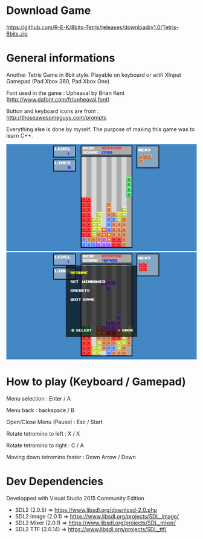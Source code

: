 # Download Game
https://github.com/R-E-K/8bits-Tetris/releases/download/v1.0/Tetris-8bits.zip

# General informations
Another Tetris Game in 8bit style. Playable on keyboard or with XInput Gamepad (Pad Xbox 360, Pad Xbox One)

Font used in the game : Upheaval by Brian Kent (http://www.dafont.com/fr/upheaval.font)

Button and keyboard icons are from : http://thoseawesomeguys.com/prompts


Everything else is done by myself. The purpose of making this game was to learn C++.

![Screenshot in game](screenshot1.png?raw=true "In game")
![Screenshot pause/menu](screenshot2.png?raw=true "Pause/menu")

# How to play (Keyboard / Gamepad)
Menu selection : Enter / A

Menu back : backspace / B

Open/Close Menu (Pause) : Esc / Start

Rotate tetromino to left : X / X

Rotate tetromino to right : C / A

Moving down tetromino faster : Down Arrow / Down

# Dev Dependencies
Developped with Visual Studio 2015 Community Edition

- SDL2 (2.0.5) => https://www.libsdl.org/download-2.0.php
- SDL2 Image (2.0.1) => https://www.libsdl.org/projects/SDL_image/
- SDL2 Mixer (2.0.1) => https://www.libsdl.org/projects/SDL_mixer/
- SDL2 TTF (2.0.14) => https://www.libsdl.org/projects/SDL_ttf/
